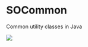 # SOCommon
Common utility classes in Java

[![](https://jitpack.io/v/syampillai/SOCommon.svg)](https://jitpack.io/#syampillai/SOCommon)